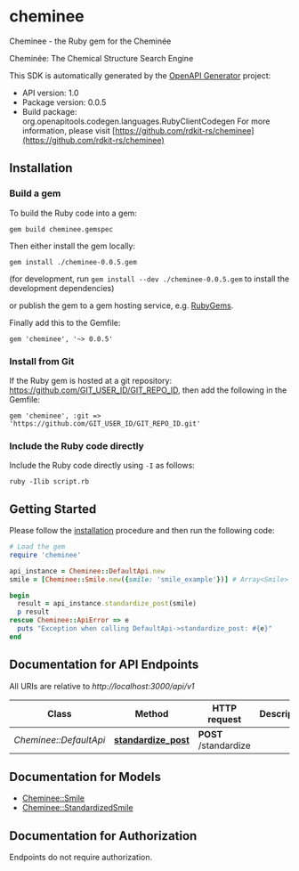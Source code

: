 # cheminee

Cheminee - the Ruby gem for the Cheminée

Cheminée: The Chemical Structure Search Engine

This SDK is automatically generated by the [OpenAPI Generator](https://openapi-generator.tech) project:

- API version: 1.0
- Package version: 0.0.5
- Build package: org.openapitools.codegen.languages.RubyClientCodegen
For more information, please visit [https://github.com/rdkit-rs/cheminee](https://github.com/rdkit-rs/cheminee)

## Installation

### Build a gem

To build the Ruby code into a gem:

```shell
gem build cheminee.gemspec
```

Then either install the gem locally:

```shell
gem install ./cheminee-0.0.5.gem
```

(for development, run `gem install --dev ./cheminee-0.0.5.gem` to install the development dependencies)

or publish the gem to a gem hosting service, e.g. [RubyGems](https://rubygems.org/).

Finally add this to the Gemfile:

    gem 'cheminee', '~> 0.0.5'

### Install from Git

If the Ruby gem is hosted at a git repository: https://github.com/GIT_USER_ID/GIT_REPO_ID, then add the following in the Gemfile:

    gem 'cheminee', :git => 'https://github.com/GIT_USER_ID/GIT_REPO_ID.git'

### Include the Ruby code directly

Include the Ruby code directly using `-I` as follows:

```shell
ruby -Ilib script.rb
```

## Getting Started

Please follow the [installation](#installation) procedure and then run the following code:

```ruby
# Load the gem
require 'cheminee'

api_instance = Cheminee::DefaultApi.new
smile = [Cheminee::Smile.new({smile: 'smile_example'})] # Array<Smile> | 

begin
  result = api_instance.standardize_post(smile)
  p result
rescue Cheminee::ApiError => e
  puts "Exception when calling DefaultApi->standardize_post: #{e}"
end

```

## Documentation for API Endpoints

All URIs are relative to *http://localhost:3000/api/v1*

Class | Method | HTTP request | Description
------------ | ------------- | ------------- | -------------
*Cheminee::DefaultApi* | [**standardize_post**](docs/DefaultApi.md#standardize_post) | **POST** /standardize | 


## Documentation for Models

 - [Cheminee::Smile](docs/Smile.md)
 - [Cheminee::StandardizedSmile](docs/StandardizedSmile.md)


## Documentation for Authorization

Endpoints do not require authorization.

